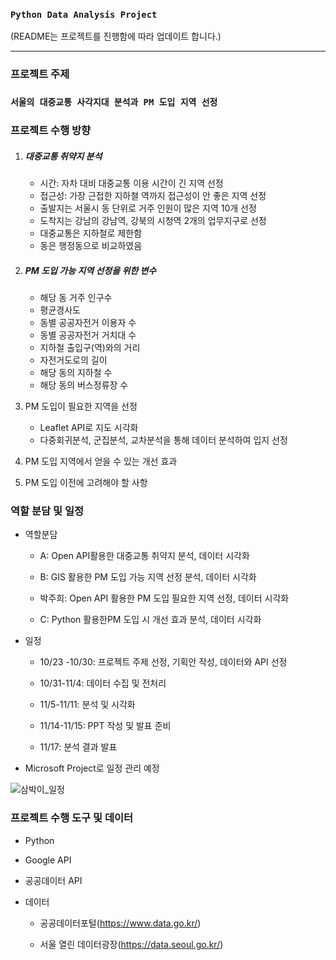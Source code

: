 ### `Python Data Analysis Project`

(README는 프로젝트를 진행함에 따라 업데이트 합니다.)

---

### 프로젝트 주제

### `서울의 대중교통 사각지대 분석과 PM 도입 지역 선정`

### 프로젝트 수행 방향

1. ##### 대중교통 취약지 분석

   - 시간: 자차 대비 대중교통 이용 시간이 긴 지역 선정
   - 접근성: 가장 근접한 지하쳘 역까지 접근성이 안 좋은 지역 선정
   - 출발지는 서울시 동 단위로 거주 인원이 많은 지역 10개 선정
   - 도착지는 강남의 강남역, 강북의 시청역 2개의 업무지구로 선정
   - 대중교통은 지하철로 제한함
   - 동은 행정동으로 비교하였음
   
2. ##### PM 도입 가능 지역 선정을 위한 변수

   - 해당 동 거주 인구수 
   - 평균경사도
   - 동별 공공자전거 이용자 수
   - 동별 공공자전거 거치대 수
   - 지하철 출입구(역)와의 거리 
   - 자전거도로의 길이 
   - 해당 동의 지하철 수
   - 해당 동의 버스정류장 수

3. PM 도입이 필요한 지역을 선정

   - Leaflet API로 지도 시각화
   - 다중회귀분석, 군집분석, 교차분석을 통해 데이터 분석하여 입지 선정

4. PM 도입 지역에서 얻을 수 있는 개선 효과

5. PM 도입 이전에 고려해야 할 사항

### 역할 분담 및 일정

- 역할분담

  - A: Open API활용한 대중교통 취약지 분석, 데이터 시각화

  - B: GIS 활용한 PM 도입 가능 지역 선정 분석, 데이터 시각화

  - 박주희: Open API 활용한 PM 도입 필요한 지역 선정, 데이터 시각화

  - C: Python 활용한PM 도입 시 개선 효과 분석, 데이터 시각화

  

- 일정

  - 10/23 -10/30: 프로젝트 주제 선정, 기획안 작성, 데이터와 API 선정

  - 10/31-11/4: 데이터 수집 및 전처리

  - 11/5-11/11: 분석 및 시각화

  - 11/14-11/15: PPT 작성 및 발표 준비

  - 11/17: 분석 결과 발표 
  
- Microsoft Project로 일정 관리 예정

![삼박이_일정](https://user-images.githubusercontent.com/69948723/97773587-70697000-1b94-11eb-9a84-b5edeba39bb5.JPG)

### 프로젝트 수행 도구 및 데이터

- Python

- Google API

- 공공데이터 API

- 데이터

  - 공공데이터포털(https://www.data.go.kr/)

  - 서울 열린 데이터광장(https://data.seoul.go.kr/)

